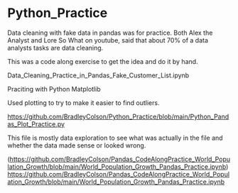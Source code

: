 # Python_Practice

Data cleaning with fake data in pandas was for practice. Both Alex the Analyst and Lore So What on youtube, said that about 70% of a data analysts tasks are data cleaning.

This was a code along exercise to get the idea and do it by hand.

Data_Cleaning_Practice_in_Pandas_Fake_Customer_List.ipynb

Praciting with Python Matplotlib

Used plotting to try to make it easier to find outliers.

https://github.com/BradleyColson/Python_Practice/blob/main/Python_Pandas_Plot_Practice.py


This file is mostly data exploration to see what was actually in the file and whether the data made sense or looked wrong.

(https://github.com/BradleyColson/Pandas_CodeAlongPractice_World_Population_Growth/blob/main/World_Population_Growth_Pandas_Practice.ipynb)https://github.com/BradleyColson/Pandas_CodeAlongPractice_World_Population_Growth/blob/main/World_Population_Growth_Pandas_Practice.ipynb
